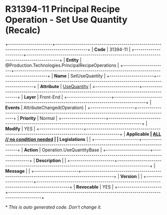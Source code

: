 ﻿---
erp.type: front-end-business-rule
erp.entity: Production.Technologies.PrincipalRecipeOperations
---

# R31394-11 Principal Recipe Operation - Set Use Quantity (Recalc)
+----------------------+----------------------------------------------------------------------------------------------+
| **Code**             | 31394-11                                                                                     |
+----------------------+----------------------------------------------------------------------------------------------+
| **Entity**           | @Production.Technologies.PrincipalRecipeOperations                                           |
+----------------------+----------------------------------------------------------------------------------------------+
| **Name**             | SetUseQuantity                                                                               |
+----------------------+----------------------------------------------------------------------------------------------+
| **Attribute**        | [UseQuantity](../entities/Production.Technologies.PrincipalRecipeOperations.md#usequantity)  |
+----------------------+----------------------------------------------------------------------------------------------+
| **Layer**            | Front-End                                                                                    |
+----------------------+----------------------------------------------------------------------------------------------+
| **Events**           | AttributeChanged(Operation)                                                                  |
+----------------------+----------------------------------------------------------------------------------------------+
| **Priority**         | Normal                                                                                       |
+----------------------+----------------------------------------------------------------------------------------------+
| **Modify**           | YES                                                                                          |
+----------------------+----------------------------------------------------------------------------------------------+
| **Applicable         | [ALL // no condition needed](xref:applicable-legislations)                                   |
| Legislations**       |                                                                                              |
+----------------------+----------------------------------------------------------------------------------------------+
| **Action**           | Operation.UseQuantityBase                                                                    |
+----------------------+----------------------------------------------------------------------------------------------+
| **Description**      |                                                                                              |
+----------------------+----------------------------------------------------------------------------------------------+
| **Message**          |                                                                                              |
+----------------------+----------------------------------------------------------------------------------------------+
| **Version**          |                                                                                              |
+----------------------+----------------------------------------------------------------------------------------------+
| **Revocable**        | YES                                                                                          |
+----------------------+----------------------------------------------------------------------------------------------+

*\* This is auto generated code. Don't change it.*

